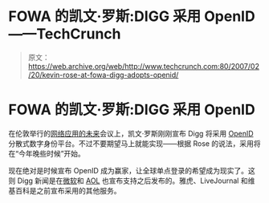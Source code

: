 # FOWA 的凯文·罗斯:DIGG 采用 OpenID——TechCrunch

> 原文：<https://web.archive.org/web/http://www.techcrunch.com:80/2007/02/20/kevin-rose-at-fowa-digg-adopts-openid/>

# FOWA 的凯文·罗斯:DIGG 采用 OpenID

在伦敦举行的[网络应用的未来](https://web.archive.org/web/20220112001023/http://www.futureofwebapps.com/)会议上，凯文·罗斯刚刚宣布 Digg 将采用 [OpenID](https://web.archive.org/web/20220112001023/http://openid.net/) 分散式数字身份平台。不过不要期望马上就能实现——根据 Rose 的说法，采用将在“今年晚些时候”开始。

现在绝对是时候宣布 OpenID 成为赢家，让全球单点登录的希望成为现实了。这则 Digg 新闻是在[微软](https://web.archive.org/web/20220112001023/http://seattlepi.nwsource.com/business/302830_msftopenid08.html)和 [AOL](https://web.archive.org/web/20220112001023/http://blogs.zdnet.com/BTL/?p=4513) 也宣布支持之后发布的。雅虎、LiveJournal 和维基百科是之前宣布采用的其他服务。